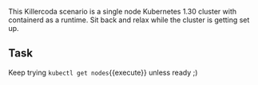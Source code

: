 This Killercoda scenario is a single node Kubernetes 1.30 cluster with containerd as a runtime. Sit back and relax while the cluster is getting set up. 

## Task


Keep trying  `kubectl get nodes`{{execute}} unless ready ;) 

